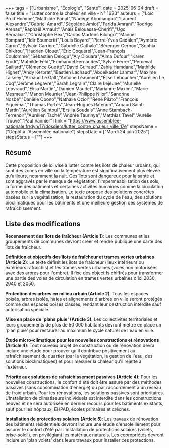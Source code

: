 +++
tags = ["Urbanisme", "Écologie", "Santé"]
date = 2025-06-24
draft = false
title = "Lutter contre la chaleur en ville - N° 1623"
auteurs = ["Loïc Prud'Homme","Mathilde Panot","Nadège Abomangoli","Laurent Alexandre","Gabriel Amard","Ségolène Amiot","Farida Amrani","Rodrigo Arenas","Raphaël Arnault","Anaïs Belouassa-Cherifi","Ugo Bernalicis","Christophe Bex","Carlos Martens Bilongo","Manuel Bompard","Idir Boumertit","Louis Boyard","Pierre-Yves Cadalen","Aymeric Caron","Sylvain Carrière","Gabrielle Cathala","Bérenger Cernon","Sophia Chikirou","Hadrien Clouet","Éric Coquerel","Jean-François Coulomme","Sébastien Delogu","Aly Diouara","Alma Dufour","Karen Erodi","Mathilde Feld","Emmanuel Fernandes","Sylvie Ferrer","Perceval Gaillard","Clémence Guetté","David Guiraud","Zahia Hamdane","Mathilde Hignet","Andy Kerbrat","Bastien Lachaud","Abdelkader Lahmar","Maxime Laisney","Arnaud Le Gall","Antoine Léaument","Élise Leboucher","Aurélien Le Coq","Jérôme Legavre","Sarah Legrain","Claire Lejeune","Murielle Lepvraud","Élisa Martin","Damien Maudet","Marianne Maximi","Marie Mesmeur","Manon Meunier","Jean-Philippe Nilor","Sandrine Nosbé","Danièle Obono","Nathalie Oziol","René Pilato","François Piquemal","Thomas Portes","Jean-Hugues Ratenon","Arnaud Saint-Martin","Aurélien Saintoul","Ersilia Soudais","Anne Stambach-Terrenoir","Aurélien Taché","Andrée Taurinya","Matthias Tavel","Aurélie Trouvé","Paul Vannier"]
link = "https://www.assemblee-nationale.fr/dyn/17/dossiers/lutter_contre_chaleur_ville_17e"
stepsName = ["Dépôt à l'Assemblée nationale"]
stepsDate = ["Mardi 24 juin 2025"]
stepsStatus = [""]
+++

## Résumé

Cette proposition de loi vise à lutter contre les îlots de chaleur urbains, qui sont des zones en ville où la température est significativement plus élevée qu'ailleurs, notamment la nuit. Ces îlots sont dangereux pour la santé et sont aggravés par le manque de végétation, l'imperméabilisation des sols, la forme des bâtiments et certaines activités humaines comme la circulation automobile et la climatisation. Le texte propose des solutions concrètes basées sur la végétalisation, la restauration du cycle de l'eau, des solutions bioclimatiques pour les bâtiments et une meilleure gestion des systèmes de rafraîchissement.

## Liste des modifications

**Recensement des îlots de fraîcheur (Article 1)**: Les communes et les groupements de communes devront créer et rendre publique une carte des îlots de fraîcheur.

**Définition et objectifs des îlots de fraîcheur et trames vertes urbaines (Article 2)**: Le texte définit les îlots de fraîcheur (lieux intérieurs ou extérieurs rafraîchis) et les trames vertes urbaines (voies non motorisées avec des arbres pour l'ombre). Il fixe des objectifs chiffrés pour transformer une partie des voies de circulation en trames vertes urbaines d'ici 2030, 2040 et 2050.

**Protection des arbres en milieu urbain (Article 2)**: Tous les espaces boisés, arbres isolés, haies et alignements d'arbres en ville seront protégés comme des espaces boisés classés, rendant leur destruction interdite sauf autorisation spéciale.

**Mise en place de 'plans pluie' (Article 3)**: Les collectivités territoriales et leurs groupements de plus de 50 000 habitants devront mettre en place un 'plan pluie' pour restaurer au maximum le cycle naturel de l'eau en ville.

**Étude micro-climatique pour les nouvelles constructions et rénovations (Article 4)**: Tout nouveau projet de construction ou de rénovation devra inclure une étude pour prouver qu'il contribue positivement au rafraîchissement du quartier (par la végétation, la gestion de l'eau, des solutions bioclimatiques) et pour mesurer la chaleur qu'il rejette à l'extérieur.

**Priorité aux solutions de rafraîchissement passives (Article 4)**: Pour les nouvelles constructions, le confort d'été doit être assuré par des méthodes passives (sans consommation d'énergie) ou par raccordement à un réseau de froid urbain. Pour les rénovations, les solutions passives sont prioritaires. L'installation de climatiseurs individuels est interdite dans les constructions neuves et ne sera autorisée en dernier recours pour les bâtiments existants, sauf pour les hôpitaux, EHPAD, écoles primaires et crèches.

**Installation de protections solaires (Article 5)**: Les travaux de rénovation des bâtiments résidentiels devront inclure une étude d'ensoleillement pour assurer le confort d'été par l'installation de protections solaires (volets, brise-soleil), en privilégiant les matériaux naturels. Les copropriétés devront inclure un 'plan volets' dans leurs travaux pour installer ces protections.
